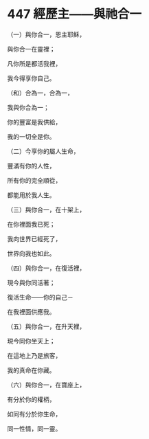 # 447 經歷主——與祂合一

（一）與你合一，恩主耶穌，

與你合一在靈裡；

凡你所是都活我裡，

我今得享你自己。

（和）合為一，合為一，

我與你合為一；

你的豐富是我供給，

我的一切全是你。

（二）今享你的屬人生命，

豐滿有你的人性，

所有你的完全順從，

都能用於我人生。

（三）與你合一，在十架上，

在你裡面我已死；

我向世界已經死了，

世界向我也如此。

（四）與你合一，在復活裡，

現今與你同活著；

復活生命——你的自己－

在我裡面供應我。

（五）與你合一，在升天裡，

現今同你坐天上；

在這地上乃是旅客，

我的真命在你藏。

（六）與你合一，在寶座上，

有分於你的權柄，

如同有分於你生命，

同一性情，同一靈。

